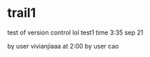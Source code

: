 trail1
======

test of version control
 lol
 test1
 time 3:35 sep 21
 
 
 by user vivianjiaaa at 2:00
by user cao

